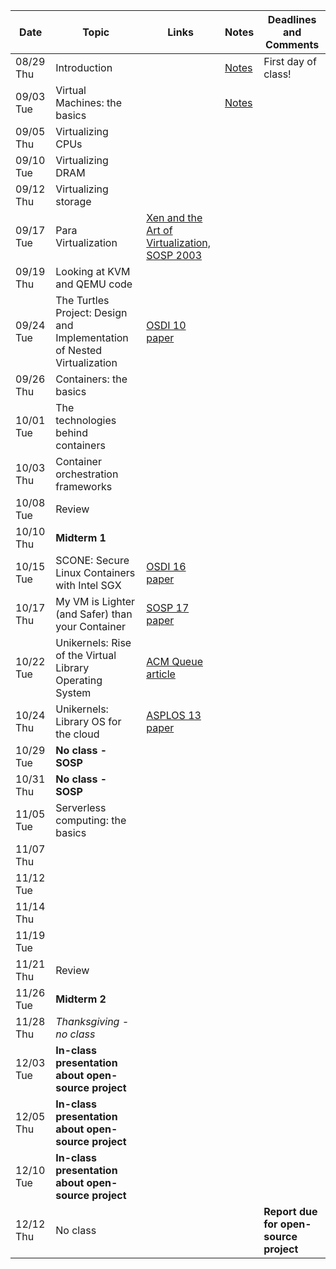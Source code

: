 | Date | Topic | Links | Notes | Deadlines and Comments |
|------|-------|-------|-------|-----------|
| 08/29 Thu     |   Introduction    |       |[Notes](notes/intro.md) | First day of class!         |
|09/03 Tue|Virtual Machines: the basics||[Notes](notes/vm-basics.md)||
|09/05 Thu|Virtualizing CPUs||||
|09/10 Tue|Virtualizing DRAM||||
|09/12 Thu|Virtualizing storage||||
|09/17 Tue|Para Virtualization|[Xen and the Art of Virtualization, SOSP 2003](https://cse.buffalo.edu/~stevko/courses/cse704/fall10/papers/2003-xensosp.pdf)|||
|09/19 Thu|Looking at KVM and QEMU code||||
|09/24 Tue|The Turtles Project: Design and Implementation of Nested Virtualization|[OSDI 10 paper](https://www.usenix.org/event/osdi10/tech/full_papers/Ben-Yehuda.pdf)|||
|09/26 Thu|Containers: the basics||||
|10/01 Tue|The technologies behind containers||||
|10/03 Thu|Container orchestration frameworks||||
|10/08 Tue|Review||||
|10/10 Thu|**Midterm 1**||||
|10/15 Tue|SCONE: Secure Linux Containers with Intel SGX|[OSDI 16 paper](https://www.usenix.org/system/files/conference/osdi16/osdi16-arnautov.pdf)|
|10/17 Thu|My VM is Lighter (and Safer) than your Container|[SOSP 17 paper](http://cnp.neclab.eu/projects/lightvm/lightvm.pdf)|||
|10/22 Tue|Unikernels: Rise of the Virtual Library Operating System|[ACM Queue article](https://www.seltzer.com/margo/teaching/CS508.19/papers/madhavapeddy13.pdf)|||
|10/24 Thu|Unikernels: Library OS for the cloud|[ASPLOS 13 paper](http://mort.io/publications/pdf/asplos13-unikernels.pdf)|||
|10/29 Tue|**No class - SOSP**||||
|10/31 Thu|**No class - SOSP**||||
|11/05 Tue|Serverless computing: the basics||||
|11/07 Thu|||||
|11/12 Tue|||||
|11/14 Thu|||||
|11/19 Tue|||||
|11/21 Thu|Review||||
|11/26 Tue|**Midterm 2**||||
|11/28 Thu|*Thanksgiving - no class*||||
|12/03 Tue|**In-class presentation about open-source project**||||
|12/05 Thu|**In-class presentation about open-source project**||||
|12/10 Tue|**In-class presentation about open-source project**||||
|12/12 Thu|No class|||**Report due for open-source project**|
